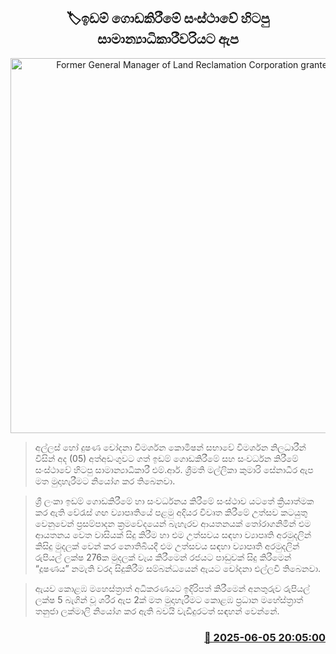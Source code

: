 <p align='center'><b><h2 align='center' title='Former General Manager of Land Reclamation Corporation granted bail'>🏷ඉඩම් ගොඩකිරීමේ සංස්ථාවේ හිටපු සාමාන්‍යාධිකාරීවරියට ඇප</h2></b></p>
<p align='center'><img src='https://helakuru.sgp1.cdn.digitaloceanspaces.com/esana/images/lib/court-2.jpg' width='600' alt='Former General Manager of Land Reclamation Corporation granted bail'></p>

> අල්ලස් හෝ දුෂණ චෝදනා විමර්ශන කොමිෂන් සභාවේ විමර්ශන නිලධාරීන් විසින් අද (05) අත්අඩංගුවට ගත් ඉඩම් ගොඩකිරීමේ සහ සංවර්ධන කිරීමේ සංස්ථාවේ හිටපු සාමාන්‍යාධිකාරී එම්.ආර්. ශ්‍රීමති මල්ලිකා කුමාරි සේනාධීර ඇප මත මුදාහැරීමට නියෝග කර තිබෙනවා.

> ශ්‍රී ලංකා ඉඩම් ගොඩකිරීමේ හා සංවර්ධනය කිරීමේ සංස්ථාව යටතේ ක්‍රියාත්මක කර ඇති වේරැස් ගඟ ව්‍යාපෘතියේ පළමු අදියර විවෘත කිරීමේ උත්සව කටයුතු වෙනුවෙන් ප්‍රසම්පාදන ක්‍රමවේදයෙන් බැහැරව ආයතනයක් තෝරාගනිමින් එම ආයතනය වෙත වාසියක් සිදු කිරීම හා එම උත්සවය සඳහා ව්‍යාපෘති අරමුදලින් කිසිදු මුදලක් වෙන් කර නොතිබියදී එම උත්සවය සඳහා ව්‍යාපෘති අරමුදලින් රුපියල් ලක්ෂ 276ක මුදලක් වැය කිරීමෙන් රජයට පාඩුවක් සිදු කිරීමෙන් “දූෂණය” නමැති වරද සිදුකිරීම සම්බන්ධයෙන් ඇයට චෝදනා එල්ලවී තිබෙනවා.

> ඇයව කොළඹ මහෙස්ත්‍රාත් අධිකරණයට ඉදිරිපත් කිරීමෙන් අනතුරුව රුපියල් ලක්ෂ 5 බැගින් වූ ශරීර ඇප 2ක් මත මුදාහැරීමට කොළඹ ප්‍රධාන මහේස්ත්‍රාත් තනුජා ලක්මාලි නියෝග කර ඇති බවයි වැඩිදුරටත් සඳහන් වෙන්නේ.



<h3 align='right'><a href='https://www.helakuru.lk/esana/p/110762/'>📅 2025-06-05 20:05:00</a></h3>
